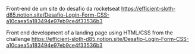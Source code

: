 Front-end de um site do desafio da rocketseat https://efficient-sloth-d85.notion.site/Desafio-Login-Form-CSS-a10caea5a183494e97eb9ce4f33536b3

Front end development of a landing page using HTML/CSS from the challenge https://efficient-sloth-d85.notion.site/Desafio-Login-Form-CSS-a10caea5a183494e97eb9ce4f33536b3
